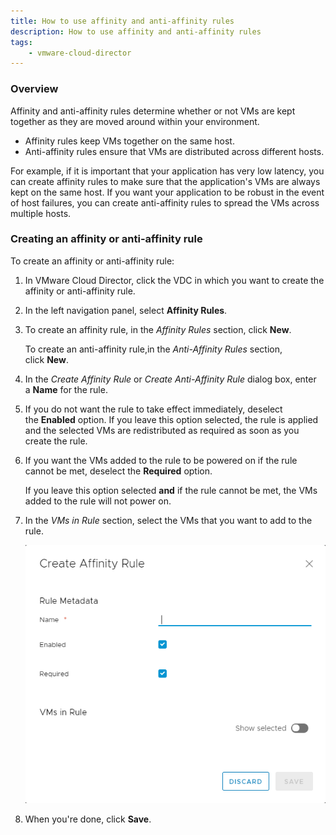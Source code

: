 ```yaml
---
title: How to use affinity and anti‑affinity rules
description: How to use affinity and anti‑affinity rules
tags:
    - vmware-cloud-director
---
```


### Overview

Affinity and anti-affinity rules determine whether or not VMs are kept together as they are moved around within your environment.

- Affinity rules keep VMs together on the same host.
- Anti-affinity rules ensure that VMs are distributed across different hosts.

For example, if it is important that your application has very low latency, you can create affinity rules to make sure that the application's VMs are always kept on the same host. If you want your application to be robust in the event of host failures, you can create anti-affinity rules to spread the VMs across multiple hosts.  

### Creating an affinity or anti-affinity rule

To create an affinity or anti-affinity rule:

1. In VMware Cloud Director, click the VDC in which you want to create the affinity or anti-affinity rule.

1. In the left navigation panel, select **Affinity Rules**.

1. To create an affinity rule, in the _Affinity Rules_ section, click **New**.

    To create an anti-affinity rule,in the _Anti-Affinity Rules_ section, click **New**.
  
1. In the _Create Affinity Rule_ or _Create Anti-Affinity Rule_ dialog box, enter a **Name** for the rule.

1. If you do not want the rule to take effect immediately, deselect the **Enabled** option.
    If you leave this option selected, the rule is applied and the selected VMs are redistributed as required as soon as you create the rule.

1. If you want the VMs added to the rule to be powered on if the rule cannot be met, deselect the **Required** option.

    If you leave this option selected **and** if the rule cannot be met, the VMs added to the rule will not power on.

1. In the _VMs in Rule_ section, select the VMs that you want to add to the rule.

    ![Create Affinity Rule](./assets/create_affinity_rule.png)

1. When you're done, click **Save**.
